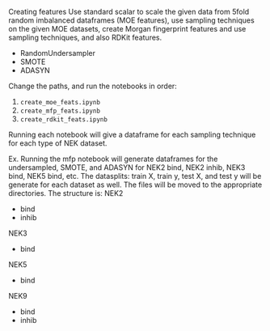 Creating features 
Use standard scalar to scale the given data from 5fold random imbalanced dataframes (MOE features), use sampling techniques on the given MOE datasets, create Morgan fingerprint features and use sampling techniques, and also RDKit features. 
- RandomUndersampler
- SMOTE
- ADASYN


Change the paths, and run the notebooks in order: 
1. `create_moe_feats.ipynb`
2. `create_mfp_feats.ipynb`
3. `create_rdkit_feats.ipynb`

Running each notebook will give a dataframe for each sampling technique for each type of NEK dataset. 

Ex. Running the mfp notebook will generate dataframes for the undersampled, SMOTE, and ADASYN for NEK2 bind, NEK2 inhib, NEK3 bind, NEK5 bind, etc. 
The datasplits: train X, train y, test X, and test y will be generate for each dataset as well. 
The files will be moved to the appropriate directories. The structure is: 
NEK2 

* bind 
* inhib  


NEK3  
* bind

NEK5 
* bind  

NEK9  
* bind
* inhib